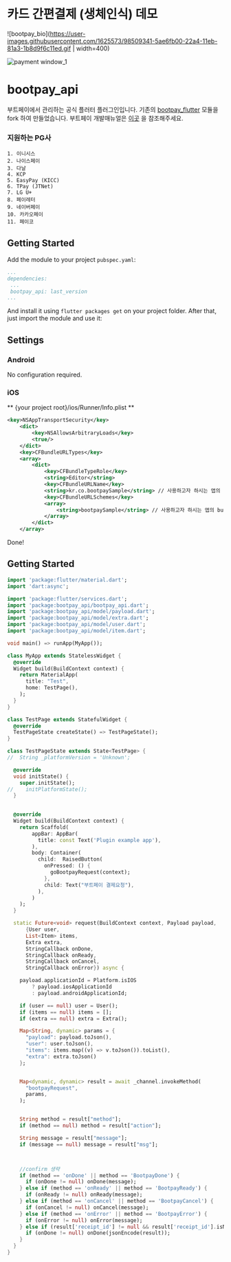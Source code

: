 # 카드 간편결제 (생체인식) 데모 
![bootpay_bio](https://user-images.githubusercontent.com/1625573/98509341-5ae6fb00-22a4-11eb-81a3-1b8d9f6c11ed.gif | width=400)


![payment window_1](https://docs.bootpay.co.kr/assets/online/onestore-145efaf06e9a3b1a93d07bbe174b2394f50373e9334a3205174676a181acf5b0.png)

# bootpay_api

부트페이에서 관리하는 공식 플러터 플러그인입니다. 
기존의 [bootpay_flutter](https://pub.dev/packages/bootpay_flutter) 모듈을 fork 하여 만들었습니다.
부트페이 개발매뉴얼은 [이곳](https://docs.bootpay.co.kr) 을 참조해주세요.

### 지원하는 PG사 
	1. 이니시스
	2. 나이스페이
	3. 다날
	4. KCP
	5. EasyPay (KICC)
	6. TPay (JTNet)
	7. LG U+
	8. 페이레터
	9. 네이버페이
	10. 카카오페이
	11. 페이코
	

## Getting Started
Add the module to your project ``pubspec.yaml``:
```yaml
...
dependencies:
 ...
 bootpay_api: last_version
...
```
And install it using ``flutter packages get`` on your project folder. After that, just import the module and use it:

## Settings

### Android
No configuration required.

### iOS
** {your project root}/ios/Runner/Info.plist **

```xml
<key>NSAppTransportSecurity</key>
    <dict>
        <key>NSAllowsArbitraryLoads</key>
        <true/>
    </dict>
    <key>CFBundleURLTypes</key>
    <array>
        <dict>
            <key>CFBundleTypeRole</key>
            <string>Editor</string>
            <key>CFBundleURLName</key>
            <string>kr.co.bootpaySample</string> // 사용하고자 하시는 앱의 bundle url name
            <key>CFBundleURLSchemes</key>
            <array>
                <string>bootpaySample</string> // 사용하고자 하시는 앱의 bundle url scheme
            </array>
        </dict>
    </array>
```

Done!

## Getting Started

```dart
import 'package:flutter/material.dart';
import 'dart:async';

import 'package:flutter/services.dart';
import 'package:bootpay_api/bootpay_api.dart';
import 'package:bootpay_api/model/payload.dart';
import 'package:bootpay_api/model/extra.dart';
import 'package:bootpay_api/model/user.dart';
import 'package:bootpay_api/model/item.dart';

void main() => runApp(MyApp());

class MyApp extends StatelessWidget {
  @override
  Widget build(BuildContext context) {
    return MaterialApp(
      title: "Test",
      home: TestPage(),
    );
  }
}

class TestPage extends StatefulWidget {
  @override
  TestPageState createState() => TestPageState();
}

class TestPageState extends State<TestPage> {
//  String _platformVersion = 'Unknown';

  @override
  void initState() {
    super.initState();
//    initPlatformState();
  }
 

  @override
  Widget build(BuildContext context) {
    return Scaffold(
        appBar: AppBar(
          title: const Text('Plugin example app'),
        ),
        body: Container(
          child:  RaisedButton(
            onPressed: () {
              goBootpayRequest(context);
            },
            child: Text("부트페이 결제요청"),
          ),
        )
    );
  }

  static Future<void> request(BuildContext context, Payload payload,
      {User user,
      List<Item> items,
      Extra extra,
      StringCallback onDone,
      StringCallback onReady,
      StringCallback onCancel,
      StringCallback onError}) async {

    payload.applicationId = Platform.isIOS
        ? payload.iosApplicationId
        : payload.androidApplicationId;

    if (user == null) user = User();
    if (items == null) items = [];
    if (extra == null) extra = Extra();

    Map<String, dynamic> params = {
      "payload": payload.toJson(),
      "user": user.toJson(),
      "items": items.map((v) => v.toJson()).toList(),
      "extra": extra.toJson()
    };


    Map<dynamic, dynamic> result = await _channel.invokeMethod(
      "bootpayRequest",
      params,
    );


    String method = result["method"];
    if (method == null) method = result["action"];

    String message = result["message"];
    if (message == null) message = result["msg"];



    //confirm 생략
    if (method == 'onDone' || method == 'BootpayDone') {
      if (onDone != null) onDone(message);
    } else if (method == 'onReady' || method == 'BootpayReady') {
      if (onReady != null) onReady(message);
    } else if (method == 'onCancel' || method == 'BootpayCancel') {
      if (onCancel != null) onCancel(message);
    } else if (method == 'onError' || method == 'BootpayError') {
      if (onError != null) onError(message);
    } else if (result['receipt_id'] != null && result['receipt_id'].isNotEmpty) {
      if (onDone != null) onDone(jsonEncode(result));
    }
  }
}
```
